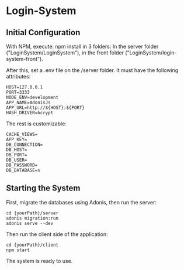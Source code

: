 # Login-System

## Initial Configuration
With NPM, execute: npm install in 3 folders: In the server folder ("LoginSystem/LoginSystem"), in the front folder ("LoginSystem/login-system-front").

After this, set a .env file on the /server folder. It must have the following attributes:
```env
HOST=127.0.0.1
PORT=3333
NODE_ENV=development
APP_NAME=AdonisJs
APP_URL=http://${HOST}:${PORT}
HASH_DRIVER=bcrypt
```
The rest is customizable:
```env
CACHE_VIEWS=
APP_KEY=
DB_CONNECTION=
DB_HOST=
DB_PORT=
DB_USER=
DB_PASSWORD=
DB_DATABASE=s
```
## Starting the System
First, migrate the databases using Adonis, then run the server:
```shell
cd {yourPath}/server
adonis migration:run
adonis serve --dev
```
Then run the client side of the application:
```shell
cd {yourPath}/client
npm start
```
The system is ready to use.
